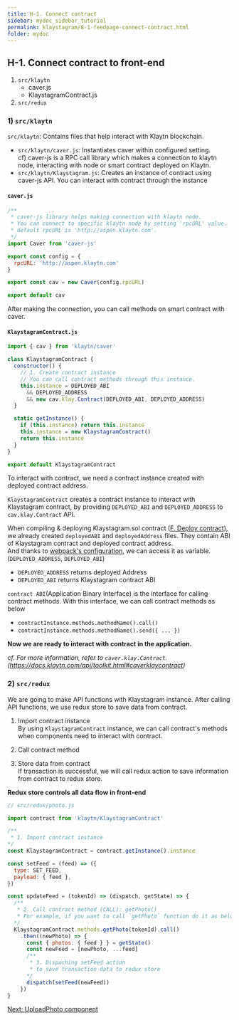 ```yaml
---
title: H-1. Connect contract
sidebar: mydoc_sidebar_tutorial
permalink: klaystagram/8-1-feedpage-connect-contract.html
folder: mydoc
---
```



## H-1. Connect contract to front-end

1. `src/klaytn`
    * caver.js
    * KlaystagramContract.js
2. `src/redux`


### 1) `src/klaytn`
`src/klaytn`: Contains files that help interact with Klaytn blockchain.
* `src/klaytn/caver.js`: Instantiates caver within configured setting.  
cf) caver-js is a RPC call library which makes a connection to klaytn node, interacting with node or smart contract deployed on Klaytn.
* `src/klaytn/Klaystagram.js`: Creates an instance of contract using caver-js API. You can interact with contract through the instance  


#### `caver.js`
```js
/**
 * caver-js library helps making connection with klaytn node.
 * You can connect to specific klaytn node by setting 'rpcURL' value.
 * default rpcURL is 'http://aspen.klaytn.com'.
 */
import Caver from 'caver-js'

export const config = {
  rpcURL: 'http://aspen.klaytn.com'
}

export const cav = new Caver(config.rpcURL)

export default cav
```

After making the connection, you can call methods on smart contract with caver.

#### `KlaystagramContract.js`
```js
import { cav } from 'klaytn/caver'

class KlaystagramContract {
  constructor() {
    // 1. Create contract instance
    // You can call contract methods through this instance.
    this.instance = DEPLOYED_ABI
      && DEPLOYED_ADDRESS
      && new cav.klay.Contract(DEPLOYED_ABI, DEPLOYED_ADDRESS)
  }

  static getInstance() {
    if (this.instance) return this.instance
    this.instance = new KlaystagramContract()
    return this.instance
  }
}

export default KlaystagramContract
```

To interact with contract, we need a contract instance created with deployed contract address. 

`KlaystagramContract` creates a contract instance to interact with Klaystagram contract, by providing `DEPLOYED_ABI` and `DEPLOYED_ADDRESS` to `cav.klay.Contract` API.

When compiling & deploying Klaystagram.sol contract ([F. Deploy contract](6-deploy-contract.md)), we already created `deployedABI` and `deployedAddress` files. They contain ABI of Klaystagram contract and deployed contract address.  
And thanks to [webpack's configuration](@TODO), we can access it as variable.(`DEPLOYED_ADDRESS`, `DEPLOYED_ABI`)

* `DEPLOYED_ADDRESS` returns deployed Address  
* `DEPLOYED_ABI` returns Klaystagram contract ABI

`contract ABI`(Application Binary Interface) is the interface for calling contract methods. With this interface, we can call contract methods as below
* `contractInstance.methods.methodName().call()`  
* `contractInstance.methods.methodName().send({ ... })`  

**Now we are ready to interact with contract in the application.**  

*cf. For more information, refer to  `caver.klay.Contract`. (https://docs.klaytn.com/api/toolkit.html#caverklaycontract)*


### 2) `src/redux`
We are going to make API functions with Klaystagram instance. After calling API functions, we use redux store to save data from contract.


1. Import contract instance  
By using `KlaystagramContract` instance, we can call contract's methods when components need to interact with contract.

2. Call contract method

3. Store data from contract    
If transaction is successful, we will call redux action to save information from contract to redux store.

**Redux store controls all data flow in front-end**

```js
// src/redux/photo.js

import contract from 'klaytn/KlaystagramContract'

/**
 * 1. Import contract instance
*/
const KlaystagramContract = contract.getInstance().instance

const setFeed = (feed) => ({
  type: SET_FEED,
  payload: { feed },
})

const updateFeed = (tokenId) => (dispatch, getState) => {
  /**
   * 2. Call contract method (CALL): getPhoto()
   * For example, if you want to call `getPhoto` function do it as below
  */
  KlaystagramContract.methods.getPhoto(tokenId).call()
    .then((newPhoto) => {
      const { photos: { feed } } = getState()
      const newFeed = [newPhoto, ...feed]
      /** 
       * 3. Dispaching setFeed action
       * to save transaction data to redux store
      */
      dispatch(setFeed(newFeed))
    })
}
```


[Next: UploadPhoto component](8-2-feedpage-uploadphoto.md)